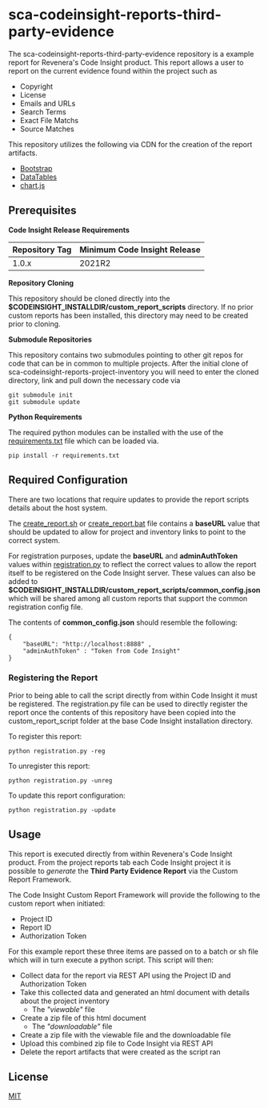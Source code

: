 # sca-codeinsight-reports-third-party-evidence

The sca-codeinsight-reports-third-party-evidence repository is a example report for Revenera's Code Insight product. This report allows a user to report on the current evidence found within the project such as
 
- Copyright
- License
- Emails and URLs
- Search Terms
- Exact File Matchs
- Source Matches


This repository utilizes the following via CDN for the creation of the report artifacts.
- [Bootstrap](https://getbootstrap.com/)
- [DataTables](https://datatables.net/)
- [chart.js](https://www.chartjs.org/)



## Prerequisites


 **Code Insight Release Requirements**
  
|Repository Tag | Minimum Code Insight Release  |
|--|--|
|1.0.x |2021R2  |

**Repository Cloning**

This repository should be cloned directly into the **$CODEINSIGHT_INSTALLDIR/custom_report_scripts** directory. If no prior custom reports has been installed, this directory may need to be created prior to cloning.

**Submodule Repositories**

This repository contains two submodules pointing to other git repos for code that can be in common to multiple projects. After the initial clone of sca-codeinsight-reports-project-inventory you will need to enter the cloned directory, link and pull down the necessary code via

    git submodule init
    git submodule update

**Python Requirements**

The required python modules can be installed with the use of the [requirements.txt](requirements.txt) file which can be loaded via.

    pip install -r requirements.txt

## Required Configuration

There are two locations that require updates to provide the report scripts details about the host system.

The [create_report.sh](create_report.sh) or [create_report.bat](create_report.bat) file contains a **baseURL** value that should be updated to allow for project and inventory links to point to the correct system. 

For registration purposes, update the **baseURL** and **adminAuthToken** values within [registration.py](registration.py) to reflect the correct values to allow the report itself to be registered on the Code Insight server.   These values can also be added to  **$CODEINSIGHT_INSTALLDIR/custom_report_scripts/common_config.json**  which will be shared among all custom reports that support the common registration config file.
  
The contents of **common_config.json** should resemble the following:

    {
        "baseURL": "http://localhost:8888" ,
        "adminAuthToken" : "Token from Code Insight"
    }

### Registering the Report


Prior to being able to call the script directly from within Code Insight it must be registered. The registration.py file can be used to directly register the report once the contents of this repository have been copied into the custom_report_script folder at the base Code Insight installation directory.

To register this report:

    python registration.py -reg

To unregister this report:

    python registration.py -unreg

To update this report configuration:

    python registration.py -update

## Usage

This report is executed directly from within Revenera's Code Insight product. From the project reports tab each Code Insight project it is possible to *generate* the **Third Party Evidence Report** via the Custom Report Framework.

The Code Insight Custom Report Framework will provide the following to the custom report when initiated:

- Project ID
- Report ID
- Authorization Token
 

For this example report these three items are passed on to a batch or sh file which will in turn execute a python script. This script will then:

- Collect data for the report via REST API using the Project ID and Authorization Token
- Take this collected data and generated an html document with details about the project inventory
	- The *"viewable"* file   
 - Create a zip file of this html document
	  - The *"downloadable"* file
  - Create a zip file with the viewable file and the downloadable file
- Upload this combined zip file to Code Insight via REST API
- Delete the report artifacts that were created as the script ran


## License

[MIT](LICENSE.TXT)


